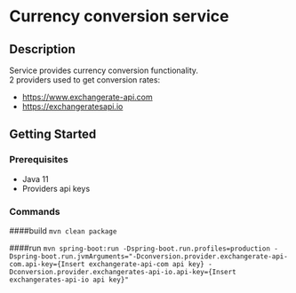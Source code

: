 
# Currency conversion service

## Description

Service provides currency conversion functionality.\
2 providers used to get conversion rates:
* https://www.exchangerate-api.com
* https://exchangeratesapi.io

## Getting Started

### Prerequisites

* Java 11
* Providers api keys

### Commands

####build
`mvn clean package`

####run
`
mvn spring-boot:run
-Dspring-boot.run.profiles=production
-Dspring-boot.run.jvmArguments="-Dconversion.provider.exchangerate-api-com.api-key={Insert exchangerate-api-com api key}
-Dconversion.provider.exchangerates-api-io.api-key={Insert exchangerates-api-io api key}"
`
